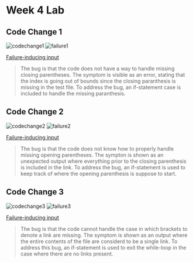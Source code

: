 # Week 4 Lab

## Code Change 1
![codechange1](https://user-images.githubusercontent.com/78109412/165001314-3d81250e-1023-491c-a5cf-4e3e1bc28ade.JPG)
![failure1](https://user-images.githubusercontent.com/78109412/165001611-a9e6145c-5db3-4ad9-9925-ad790e6b185f.JPG)

[Failure-inducing input](https://github.com/kevinhu27/markdown-parser/blob/0f4e555c293ea2e5b9547dc9b0837cadd6ff48ff/test-file2.md)

> The bug is that the code does not have a way to handle missing closing parentheses. 
> The symptom is visible as an error, stating that the index is going out of bounds since the closing paranthesis is missing in the test file.
> To address the bug, an if-statement case is included to handle the missing paranthesis.

## Code Change 2
![codechange2](https://user-images.githubusercontent.com/78109412/165002266-30dbaa19-26ea-412d-9f01-c1e8d9ff459e.JPG)
![failure2](https://user-images.githubusercontent.com/78109412/165002340-18d7e28c-cfa7-4710-82d6-80accca475e3.JPG)

[Failure-inducing input](https://github.com/kevinhu27/markdown-parser/blob/823a0fb30f6442dfd02056509f882f26bf15e934/test-file3.md)

> The bug is that the code does not know how to properly handle missing opening parentheses.
> The sympton is shown as an unexpected output where everything prior to the closing parenthesis is included in the link.
> To address the bug, an if-statement is used to keep track of where the opening parenthesis is suppose to start. 

## Code Change 3
![codechange3](https://user-images.githubusercontent.com/78109412/165002842-ceeca49f-1e51-4801-8043-c2b9af95d0fb.jpg)
![failure3](https://user-images.githubusercontent.com/78109412/165002716-0a7e0eeb-6d78-479f-9a06-3eed9f3dee27.JPG)

[Failure-inducing input](https://github.com/kevinhu27/markdown-parser/blob/45af9c3ebad49f60da1648a8e9d1696cfe1180da/test-file4.md)

> The bug is that the code cannot handle the case in which brackets to denote a link are missing. 
> The symptom is shown as an output where the entire contents of the file are considerd to be a single link.
> To address this bug, an if-statement is used to exit the while-loop in the case where there are no links present. 
